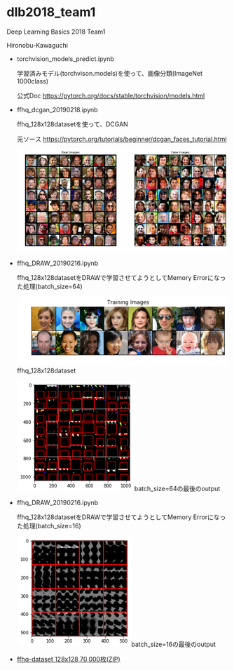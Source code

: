 # dlb2018_team1
Deep Learning Basics 2018 Team1

Hironobu-Kawaguchi

- torchvision_models_predict.ipynb

    学習済みモデル(torchvison.models)を使って、画像分類(ImageNet 1000class)

    公式Doc https://pytorch.org/docs/stable/torchvision/models.html

- ffhq_dcgan_20190218.ipynb

    ffhq_128x128datasetを使って、DCGAN

    元ソース https://pytorch.org/tutorials/beginner/dcgan_faces_tutorial.html

    ![DCGAN Images](image/ffhq_dcgan.png)

- ffhq_DRAW_20190216.ipynb

    ffhq_128x128datasetをDRAWで学習させてようとしてMemory Errorになった処理(batch_size=64)

    ![ffhq_128x128dataset](image/output_11_1.png)ffhq_128x128dataset

    ![batch_size=64の最後のoutput](image/output_29_10.png)batch_size=64の最後のoutput

- ffhq_DRAW_20190216.ipynb

    ffhq_128x128datasetをDRAWで学習させてようとしてMemory Errorになった処理(batch_size=16)

    ![batch_size=16の最後のoutput](image/output_25_2568.png)batch_size=16の最後のoutput


- [ffhq-dataset 128x128 70,000枚(ZIP)](https://1drv.ms/u/s!AvHteFLdGh-Dk6ADkTBKk1ngn7unDw)
